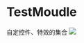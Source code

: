 # TestMoudle
自定控件、特效的集合
![](https://raw.githubusercontent.com/wulee510505/TestMoudle/master/app/screenshots/QQ%E5%9B%BE%E7%89%8720170223164737.jpg)
